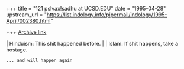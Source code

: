 +++
title = "121 pslvax!sadhu at UCSD.EDU"
date = "1995-04-28"
upstream_url = "https://list.indology.info/pipermail/indology/1995-April/002380.html"

+++
[Archive link](https://list.indology.info/pipermail/indology/1995-April/002380.html)

| Hinduism: This shit happened before.
| 
| Islam: If shit happens, take a hostage.

	... and will happen again





